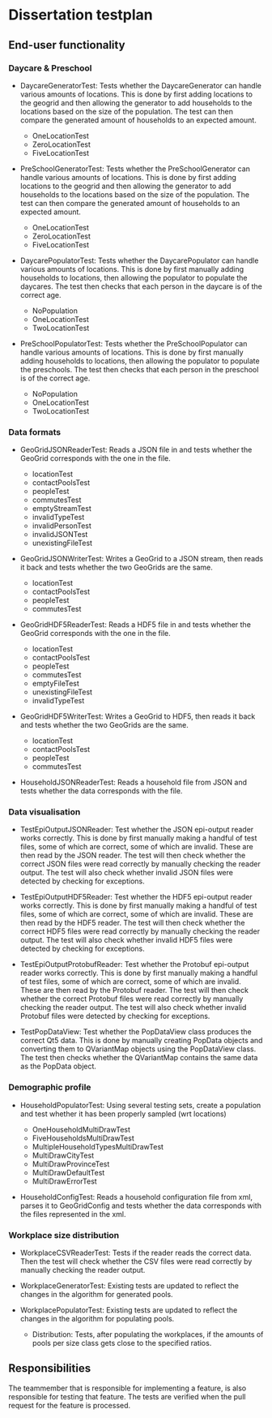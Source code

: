 # Dissertation testplan


## End-user functionality

### Daycare & Preschool

* DaycareGeneratorTest:
    Tests whether the DaycareGenerator can handle various amounts of locations.
    This is done by first adding locations to the geogrid and then allowing the generator to add households to the locations based on the size of the population. The test can then compare the generated amount of households to an expected amount.
    * OneLocationTest
    * ZeroLocationTest
    * FiveLocationTest

* PreSchoolGeneratorTest:
    Tests whether the PreSchoolGenerator can handle various amounts of locations.
    This is done by first adding locations to the geogrid and then allowing the generator to add households to the locations based on the size of the population. The test can then compare the generated amount of households to an expected amount.
    * OneLocationTest
    * ZeroLocationTest
    * FiveLocationTest

* DaycarePopulatorTest:
    Tests whether the DaycarePopulator can handle various amounts of locations.
    This is done by first manually adding households to locations, then allowing the populator to populate the daycares. The test then checks that each person in the daycare is of the correct age.
    * NoPopulation
    * OneLocationTest
    * TwoLocationTest

* PreSchoolPopulatorTest:
    Tests whether the PreSchoolPopulator can handle various amounts of locations.
    This is done by first manually adding households to locations, then allowing the populator to populate the preschools. The test then checks that each person in the preschool is of the correct age.
    * NoPopulation
    * OneLocationTest
    * TwoLocationTest
    
### Data formats

* GeoGridJSONReaderTest:
    Reads a JSON file in and tests whether the GeoGrid corresponds with the one in the file.
    * locationTest
    * contactPoolsTest
    * peopleTest
    * commutesTest
    * emptyStreamTest
    * invalidTypeTest
    * invalidPersonTest
    * invalidJSONTest
    * unexistingFileTest

* GeoGridJSONWriterTest:
    Writes a GeoGrid to a JSON stream, then reads it back and tests whether the two GeoGrids are the same.
    * locationTest
    * contactPoolsTest
    * peopleTest
    * commutesTest
    
* GeoGridHDF5ReaderTest:
    Reads a HDF5 file in and tests whether the GeoGrid corresponds with the one in the file.
    * locationTest
    * contactPoolsTest
    * peopleTest
    * commutesTest
    * emptyFileTest
    * unexistingFileTest
    * invalidTypeTest

* GeoGridHDF5WriterTest:
    Writes a GeoGrid to HDF5, then reads it back and tests whether the two GeoGrids are the same.
    * locationTest
    * contactPoolsTest
    * peopleTest
    * commutesTest

* HouseholdJSONReaderTest:
    Reads a household file from JSON and tests whether the data corresponds with the file.
    

### Data visualisation

* TestEpiOutputJSONReader:
    Test whether the JSON epi-output reader works correctly.
    This is done by first manually making a handful of test files, some of which are correct, some of which are invalid. These are then read by the JSON reader. The test will then check whether the correct JSON files were read correctly by manually checking the reader output. The test will also check whether invalid JSON files were detected by checking for exceptions.
    
* TestEpiOutputHDF5Reader:
    Test whether the HDF5 epi-output reader works correctly.
    This is done by first manually making a handful of test files, some of which are correct, some of which are invalid. These are then read by the HDF5 reader. The test will then check whether the correct HDF5 files were read correctly by manually checking the reader output. The test will also check whether invalid HDF5 files were detected by checking for exceptions.

* TestEpiOutputProtobufReader:
    Test whether the Protobuf epi-output reader works correctly.
    This is done by first manually making a handful of test files, some of which are correct, some of which are invalid. These are then read by the Protobuf reader. The test will then check whether the correct Protobuf files were read correctly by manually checking the reader output. The test will also check whether invalid Protobuf files were detected by checking for exceptions.
    
* TestPopDataView:
    Test whether the PopDataView class produces the correct Qt5 data.
    This is done by manually creating PopData objects and converting them to QVariantMap objects using the PopDataView class. The test then checks whether the QVariantMap contains the same data as the PopData object.

### Demographic profile

* HouseholdPopulatorTest:
    Using several testing sets, create a population and test whether it has been properly sampled (wrt locations)
    * OneHouseholdMultiDrawTest
    * FiveHouseholdsMultiDrawTest
    * MultipleHouseholdTypesMultiDrawTest
    * MultiDrawCityTest
    * MultiDrawProvinceTest
    * MultiDrawDefaultTest
    * MultiDrawErrorTest

* HouseholdConfigTest:
    Reads a household configuration file from xml, parses it to GeoGridConfig and tests whether the data corresponds with the files represented in the xml.

    
    
### Workplace size distribution

* WorkplaceCSVReaderTest:
    Tests if the reader reads the correct data. Then the test will check whether the CSV files were read correctly by manually checking the reader output.
    
* WorkplaceGeneratorTest:
    Existing tests are updated to reflect the changes in the algorithm for generated pools.
    
* WorkplacePopulatorTest:
    Existing tests are updated to reflect the changes in the algorithm for populating pools.
    * Distribution: Tests, after populating the workplaces, if the amounts of pools per size class gets close to the specified ratios.

## Responsibilities
The teammember that is responsible for implementing a feature, is also responsible for testing that feature. The tests are verified when the pull request for the feature is processed.
